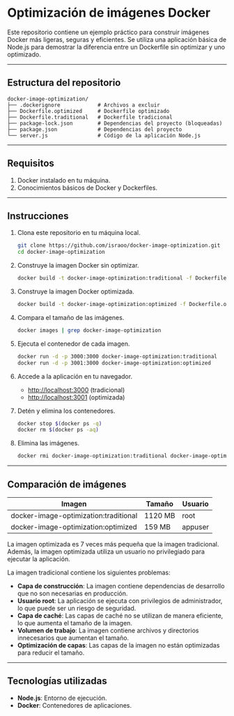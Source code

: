# Optimización de imágenes Docker

Este repositorio contiene un ejemplo práctico para construir imágenes Docker más ligeras, seguras y eficientes. Se utiliza una aplicación básica de Node.js para demostrar la diferencia entre un Dockerfile sin optimizar y uno optimizado.

---

## Estructura del repositorio

```plaintext
docker-image-optimization/
├── .dockerignore            # Archivos a excluir
├── Dockerfile.optimized     # Dockerfile optimizado
├── Dockerfile.traditional   # Dockerfile tradicional
├── package-lock.json        # Dependencias del proyecto (bloqueadas)
├── package.json             # Dependencias del proyecto
└── server.js                # Código de la aplicación Node.js
```

---

## Requisitos

1. Docker instalado en tu máquina.
2. Conocimientos básicos de Docker y Dockerfiles.

---

## Instrucciones

1. Clona este repositorio en tu máquina local.

    ```bash
    git clone https://github.com/israoo/docker-image-optimization.git
    cd docker-image-optimization
    ```

2. Construye la imagen Docker sin optimizar.

    ```bash
    docker build -t docker-image-optimization:traditional -f Dockerfile.traditional .
    ```

3. Construye la imagen Docker optimizada.

    ```bash
    docker build -t docker-image-optimization:optimized -f Dockerfile.optimized .
    ```

4. Compara el tamaño de las imágenes.

    ```bash
    docker images | grep docker-image-optimization
    ```

5. Ejecuta el contenedor de cada imagen.

    ```bash
    docker run -d -p 3000:3000 docker-image-optimization:traditional
    docker run -d -p 3001:3000 docker-image-optimization:optimized
    ```

6. Accede a la aplicación en tu navegador.

    - [http://localhost:3000](http://localhost:3000) (tradicional)
    - [http://localhost:3001](http://localhost:3001) (optimizada)

7. Detén y elimina los contenedores.

    ```bash
    docker stop $(docker ps -q)
    docker rm $(docker ps -aq)
    ```

8. Elimina las imágenes.

    ```bash
    docker rmi docker-image-optimization:traditional docker-image-optimization:optimized
    ```

---

## Comparación de imágenes

| Imagen                                | Tamaño  | Usuario |
|-------------------------------------- |-------- | ------- |
| docker-image-optimization:traditional | 1120 MB | root    |
| docker-image-optimization:optimized   |  159 MB | appuser |

La imagen optimizada es 7 veces más pequeña que la imagen tradicional. Además, la imagen optimizada utiliza un usuario no privilegiado para ejecutar la aplicación.

La imagen tradicional contiene los siguientes problemas:

- **Capa de construcción**: La imagen contiene dependencias de desarrollo que no son necesarias en producción.
- **Usuario root**: La aplicación se ejecuta con privilegios de administrador, lo que puede ser un riesgo de seguridad.
- **Capa de caché**: Las capas de caché no se utilizan de manera eficiente, lo que aumenta el tamaño de la imagen.
- **Volumen de trabajo**: La imagen contiene archivos y directorios innecesarios que aumentan el tamaño.
- **Optimización de capas**: Las capas de la imagen no están optimizadas para reducir el tamaño.

---

## Tecnologías utilizadas

- **Node.js**: Entorno de ejecución.
- **Docker**: Contenedores de aplicaciones.
